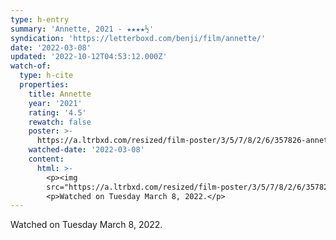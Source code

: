 ```yaml
---
type: h-entry
summary: 'Annette, 2021 - ★★★★½'
syndication: 'https://letterboxd.com/benji/film/annette/'
date: '2022-03-08'
updated: '2022-10-12T04:53:12.000Z'
watch-of:
  type: h-cite
  properties:
    title: Annette
    year: '2021'
    rating: '4.5'
    rewatch: false
    poster: >-
      https://a.ltrbxd.com/resized/film-poster/3/5/7/8/2/6/357826-annette-0-600-0-900-crop.jpg?v=de5f3a74c8
    watched-date: '2022-03-08'
    content:
      html: >-
        <p><img
        src="https://a.ltrbxd.com/resized/film-poster/3/5/7/8/2/6/357826-annette-0-600-0-900-crop.jpg?v=de5f3a74c8"/></p>
        <p>Watched on Tuesday March 8, 2022.</p>
---
```

Watched on Tuesday March 8, 2022.
